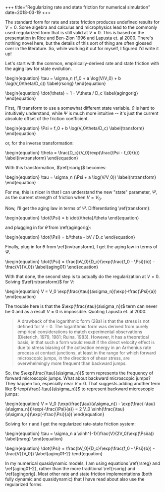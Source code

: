 +++
title="Regularizing rate and state friction for numerical simulation"
date=2018-03-19
+++

The standard form for rate and state friction produces undefined results for $V = 0$. Some algebra and calculus and microphysics lead to the commonly used regularized form that is still valid at $V=0$. This is based on the presentation in Rice and Ben-Zion 1996 and Lapusta et. al 2000. There's nothing novel here, but the details of this sort of thing are often glossed over in the literature. So, while working it out for myself, I figured I'd write it up!

Let's start with the common, empirically-derived rate and state friction with the aging law for state evolution.

\begin{equation}
\tau = \sigma_n (f_0 + a \log(V/V_0) + b \log(V_0\theta/D_c))
\label{rsorig}
\end{equation}

\begin{equation}
\dot{\theta} = 1 - V\theta / D_c
\label{agingorig}
\end{equation}

First, I'll transform to use a somewhat different state variable. $\theta$ is hard to intuitively understand, while $\Psi$ is much more intuitive -- it's just the current absolute offset of the friction coefficient.

\begin{equation}
\Psi = f_0 + b \log(V_0\theta/D_c)
\label{transform}
\end{equation}

or, for the inverse transformation:

\begin{equation}
\theta = \frac{D_c}{V_0}\exp(\frac{\Psi - f_0}{b})
\label{invtransform}
\end{equation}

With this transformation, $\ref{rsorig}$ becomes:

\begin{equation}
\tau = \sigma_n (\Psi + a \log(V/V_0))
\label{rstransform}
\end{equation}

For me, this is nicer in that I can understand the new "state" parameter, $\Psi$, as the current strength of friction when $V = V_0$.

Now, I'll get the aging law in terms of $\Psi$.  Differentiating \ref{transform}:

\begin{equation}
\dot{\Psi} = b \dot{\theta}/\theta
\end{equation}

and plugging in for $\dot{\theta}$ from \ref{agingorig}:

\begin{equation}
\dot{\Psi} = b/\theta - bV / D_c
\end{equation}

Finally, plug in for $\theta$ from \ref{invtransform}, I get the aging law in terms of $\Psi$.

\begin{equation}
\dot{\Psi} = \frac{bV_0}{D_c}(\exp(\frac{f_0 - \Psi}{b}) - \frac{V}{V_0})
\label{aging01}
\end{equation}

With that done, the second step is to actually do the regularization at $V=0$. Solving $\ref{rstransform}$ for $V$:

\begin{equation}
V = V_0 \exp(\frac{\tau}{a\sigma_n})\exp(-\frac{\Psi}{a})
\end{equation}

The trouble here is that the $\exp(\frac{\tau}{a\sigma_n})$ term can never be 0 and as a result $V=0$ is impossible. Quoting Lapusta et. al 2000:

>A drawback of the logarithmic form (28a) is that the stress is not defined for V = 0. The logarithmic form was derived from purely empirical considerations to match experimental observations (Dieterich, 1979, 1981; Ruina, 1983). However, it has a theoretical basis, in that such a form would result if the direct velocity effect is due to stress biasing of the activation energy in an Arrhenius rate process at contact junctions, at least in the range for which forward microscopic jumps, in the direction of shear stress, are overwhelmingly more frequent than backward jumps.

So, the $\exp(\frac{\tau}{a\sigma_n})$ term represents the frequency of forward microscopic jumps. What about backward microscopic jumps? They happen too, especially near $V=0$. That suggests adding another term like $-\exp(\frac{-\tau}{a\sigma_n})$ to represent backward microscopic jumps:

\begin{equation}
V = V_0 (\exp(\frac{\tau}{a\sigma_n}) - \exp(\frac{-\tau}{a\sigma_n}))\exp(-\frac{\Psi}{a}) = 2 V_0 \sinh(\frac{\tau}{a\sigma_n})\exp(-\frac{\Psi}{a})
\end{equation}

Solving for $\tau$ and I get the regularized rate-state friction system:

\begin{equation}
\tau = \sigma_n a \sinh^{-1}(\frac{V}{2V_0}\exp(\Psi/a))
\label{rsreg}
\end{equation}

\begin{equation}
\dot{\Psi} = \frac{bV_0}{D_c}(\exp(\frac{f_0 - \Psi}{b}) - \frac{V}{V_0})
\label{aging01-2}
\end{equation}

In my numerical quasidynamic models, I am using equations \ref{rsreg} and \ref{aging01-2}, rather than the more traditional \ref{rsorig} and \ref{agingorig}. Most other rate and state friction implementations (both fully dynamic and quasidynamic) that I have read about also use the regularized forms.
